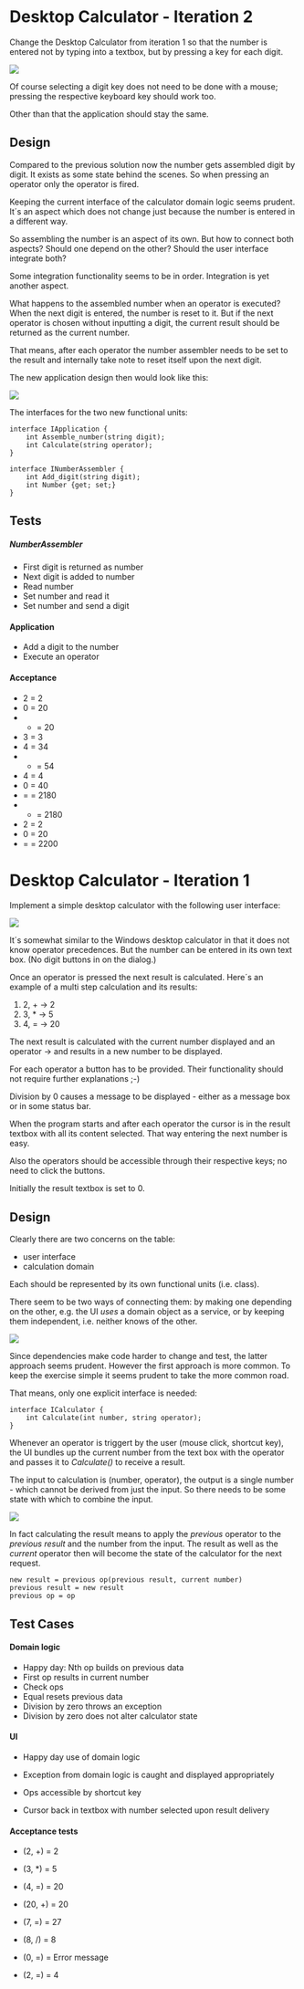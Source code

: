 # Desktop Calculator - Iteration 2
Change the Desktop Calculator from iteration 1 so that the number is entered not by typing into a textbox, but by pressing a key for each digit.

![](images/desktop_calculator_ui_sketch_iteration_2.jpg)

Of course selecting a digit key does not need to be done with a mouse; pressing the respective keyboard key should work too.

Other than that the application should stay the same.

## Design
Compared to the previous solution now the number gets assembled digit by digit. It exists as some state behind the scenes. So when pressing an operator only the operator is fired.

Keeping the current interface of the calculator domain logic seems prudent. It´s an aspect which does not change just because the number is entered in a different way.

So assembling the number is an aspect of its own. But how to connect both aspects? Should one depend on the other? Should the user interface integrate both?

Some integration functionality seems to be in order. Integration is yet another aspect.

What happens to the assembled number when an operator is executed? When the next digit is entered, the number is reset to it. But if the next operator is chosen without inputting a digit, the current result should be returned as the current number.

That means, after each operator the number assembler needs to be set to the result and internally take note to reset itself upon the next digit.

The new application design then would look like this:

![](images/calculator_design_iteration2.png)

The interfaces for the two new functional units:

	interface IApplication {
		int Assemble_number(string digit);
		int Calculate(string operator);
	}
	
	interface INumberAssembler {
		int Add_digit(string digit);
		int Number {get; set;}
	}

## Tests

##### NumberAssembler

* First digit is returned as number
* Next digit is added to number
* Read number
* Set number and read it
* Set number and send a digit

#### Application

* Add a digit to the number
* Execute an operator

#### Acceptance

* 2 = 2
* 0 = 20
* + = 20
* 3 = 3
* 4 = 34
* * = 54
* 4 = 4
* 0 = 40
* = = 2180
* + = 2180
* 2 = 2
* 0 = 20
* = = 2200

# Desktop Calculator - Iteration 1
Implement a simple desktop calculator with the following user interface:

![](images/desktop_calculator_ui_sketch.jpg)

It´s somewhat similar to the Windows desktop calculator in that it does not know operator precedences. But the number can be entered in its own text box. (No digit buttons in on the dialog.)

Once an operator is pressed the next result is calculated. Here´s an example of a multi step calculation and its results:

1. 2, + -> 2
1. 3, * -> 5
1. 4, = -> 20

The next result is calculated with the current number displayed and an operator -> and results in a new number to be displayed.

For each operator a button has to be provided. Their functionality should not require further explanations ;-)

Division by 0 causes a message to be displayed - either as a message box or in some status bar.

When the program starts and after each operator the cursor is in the result textbox with all its content selected. That way entering the next number is easy.

Also the operators should be accessible through their respective keys; no need to click the buttons.

Initially the result textbox is set to 0.

## Design
Clearly there are two concerns on the table:

* user interface
* calculation domain

Each should be represented by its own functional units (i.e. class).

There seem to be two ways of connecting them: by making one depending on the other, e.g. the UI _uses_ a domain object as a service, or by keeping them independent, i.e. neither knows of the other.

![](images/calculator_designalternatives.png)

Since dependencies make code harder to change and test, the latter approach seems prudent. However the first approach is more common. To keep the exercise simple it seems prudent to take the more common road.

That means, only one explicit interface is needed:

	interface ICalculator {
		int Calculate(int number, string operator);
	}
	
Whenever an operator is triggert by the user (mouse click, shortcut key), the UI bundles up the current number from the text box with the operator and passes it to _Calculate()_ to receive a result.

The input to calculation is (number, operator), the output is a single number - which cannot be derived from just the input. So there needs to be some state with which to combine the input.

![](images/calculator_state.png)

In fact calculating the result means to apply the _previous_ operator to the _previous result_ and the number from the input. The result as well as the _current_ operator then will become the state of the calculator for the next request.

	new result = previous op(previous result, current number)
	previous result = new result
	previous op = op

## Test Cases

#### Domain logic

* Happy day: Nth op builds on previous data
* First op results in current number
* Check ops
* Equal resets previous data
* Division by zero throws an exception
* Division by zero does not alter calculator state

#### UI

* Happy day use of domain logic
* Exception from domain logic is caught and displayed appropriately

* Ops accessible by shortcut key
* Cursor back in textbox with number selected upon result delivery

#### Acceptance tests

* (2, +) = 2
* (3, *) = 5
* (4, =) = 20
* (20, +) = 20
* (7, =) = 27

* (8, /) = 8
* (0, =) = Error message
* (2, =) = 4
